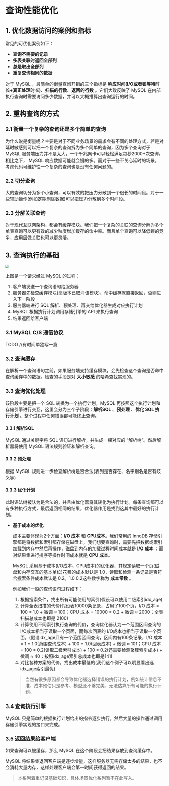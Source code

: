# 查询性能优化

## 1. 优化数据访问的案例和指标

常见的可优化案例如下：

- **查询不需要的记录**
- **多表关联时返回全部列**
- **总是取出全部列**
- **重复查询相同的数据**

对于 MySQL ，最简单的衡量查询开销的三个指标是 **响应时间(I/O或者锁等待时长+真正处理时长)**、**扫描的行数**、**返回的行数** 。它们大致反映了 MySQL 在内部执行查询时需要访问多少数据，并可以大概推算出查询运行的时间。

## 2. 重构查询的方式

### 2.1 衡量一个复杂的查询还是多个简单的查询

为什么说是衡量呢？主要是对于不同业务场景的需求会有不同的处理方式，若是对延时敏感则可以把一个复杂的查询拆为多个简单的查询，因为多个查询对于 MySQL 服务端压力并不是太大，一个千兆网卡可以轻松满足每秒2000+次查询。相比之下， MySQL 响应数据可能就会慢的多。而对于一些不关心延时的场景，考虑代码可维护性一个复杂的查询也是没有任何问题的。

### 2.2 切分查询

大的查询切分为多个小查询，可以有效的把压力分散到一个很长的时间段。对于一些辅助操作(例如定期删除数据)可以把压力分散到多个时间段。

### 2.3 分解关联查询

对于现代互联网架构，都会有缓存模块。我们把一个复杂的关联的查询分解为多个单表查询可以更有效的减少粒度增加缓存的命中率。而且单个查询可以降低锁的竞争，应用层做关联也可以更灵活。

## 3. 查询执行的基础

<img src="http://qiniu.itliusir.com/mysql03.png" style="zoom:70%;" />

上图是一个请求经过 MySQL 的过程：

1. 客户端发送一个查询语句给服务器
2. 服务器先检查缓存模块(高版本已取消该模块)，命中缓存就直接返回，否则进入下一阶段
3. 服务器端进行 SQL 解析、预处理、再交给优化器生成对应执行计划
4. MySQL 根据执行计划调用存储引擎的 API 来执行查询
5. 结果返回给客户端

### 3.1 MySQL C/S 通信协议

TODO //有时间单独写一篇

### 3.2 查询缓存

在解析一个查询语句之前，如果服务端支持缓存模块，会先检查这个查询是否命中查询缓存中的数据。检查的手段是对 **大小敏感** 的哈希查找实现的。

### 3.3 查询优化处理

该阶段主要是把一个 SQL 转换为一个执行计划，MySQL 再按照这个执行计划和存储引擎进行交互，这里会分为三个子阶段：**解析SQL** 、**预处理** 、**优化 SQL 执行计划** 。整个过程中任何错误都可能终止查询。

#### 3.3.1 解析SQL

MySQL 通过关键字将 SQL 语句进行解析，并生成一棵对应的 “解析树”。然后解析器将使用 MySQL 语法规则验证和解析查询。

#### 3.3.2 预处理

根据 MySQL 规则进一步检查解析树是否合法(表列是否存在、名字别名是否有歧义等)

#### 3.3.3 优化计划

此时语法树被认为是合法的，并且由优化器将其转化为执行计划。每条查询都可以有多种执行方式，最后返回相同的结果，优化器作用是找到这其中最好的执行计划。

- **基于成本的优化**

  成本主要体现为2个方面：**I/O 成本** 和 **CPU成本**。我们常用的 InnoDB 存储引擎都是将数据和索引都存储在磁盘上，我们想要查询时，需要先把数据或索引加载到内存中然后再操作，磁盘到内存的加载过程时间成本就是 **I/O 成本** ；而对结果集进行排序等操作时间成本就是 **CPU 成本**。

  MySQL 采用基于成本(I/O成本、CPU成本)的优化器，其规定读取一个页(磁盘和内存交互的基本单位)花费的成本默认是 1.0，读取和检测一条记录是否符合搜索条件成本默认是 0.2。1.0 0.2这些数字称为 **成本常数** 。

  例如我们一般的查询语句过程如下：

  1. 根据搜索条件，找出所有可能使用的索引(假设可以使用二级索引idx_age)
  2. 计算全表扫描的代价(假设表10000条记录，占用了100个页，I/O 成本 = 100 * 1.0 + 微调 ≈ 100；CPU 成本 = 10000 * 0.2 + 微调 ≈ 2000；全表扫描总成本也即是 2100)
  3. 计算使用不同索引执行查询的代价，查询优化器认为一个范围区间查询的I/O成本相当于读取一个页面，而每次回表的 I/O成本也相当于读取一个页面。(假设idx_age只有一个范围区间查询，区间内有100条记录，I/O 成本 = 1 * 1.0(范围查询成本) + 100 * 1.0(回表成本) + 微调 ≈ 101；CPU 成本 = 100 * 0.2(读取二级索引成本) + 100 * 0.2(还需要检测聚簇索引成本) + 微调 ≈ 40；按照idx_age索引总成本也即是141)
  4. 对比各种方案的代价，找出成本最低的(我们这个例子可以明显看出选idx_age索引最优)

  > 当然有很多原因都会导致优化器选择错误的执行计划，例如统计信息不准、成本预估只是参考、模型还不够完美、无法估算所有可能的执行计划。

### 3.4 查询执行引擎

MySQL 只是简单的根据执行计划给出的指令逐步执行，然后大量的操作通过调用存储引擎实现的接口来完成。

### 3.5 返回结果给客户端

如果查询可以被缓存，那么 MySQL 在这个阶段会把结果存放到查询缓存中。

MySQL 将结果集返回客户端是逐步增量，这样服务器无需存储太多的结果，也不会消耗大量内存，这样处理客户端会第一时间获得返回的结果。



> 本系列着重记录基础知识，具体场景优化系列暂不在此写入。